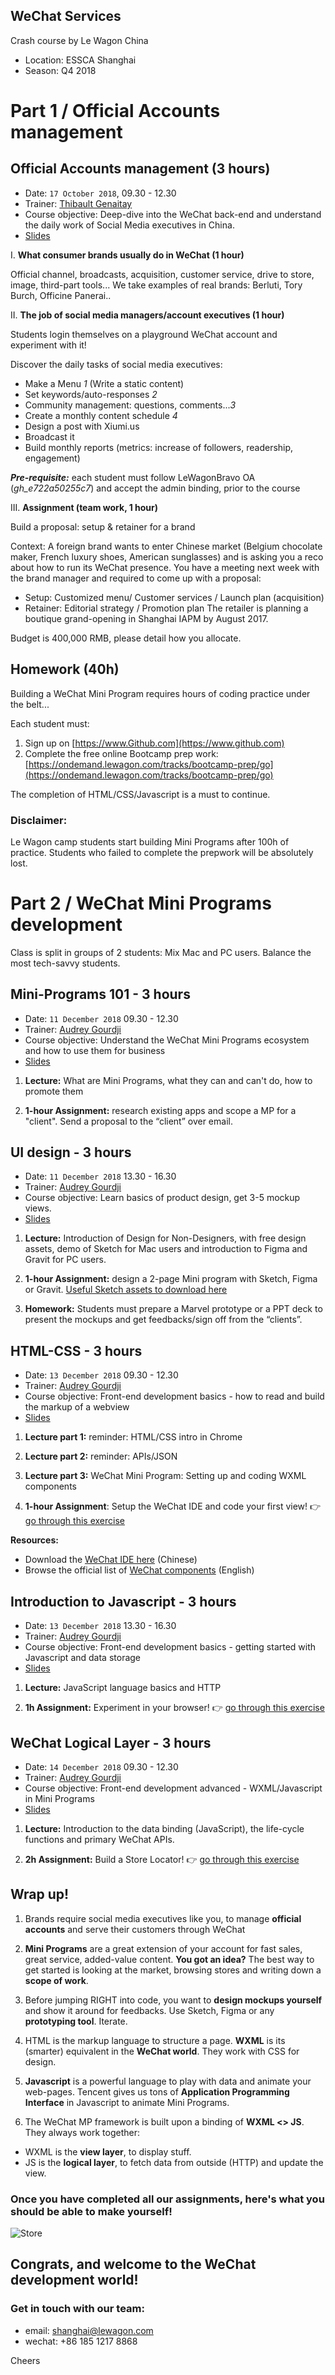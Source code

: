 ## WeChat Services

Crash course by Le Wagon China

- Location: ESSCA Shanghai
- Season: Q4 2018

# Part 1 / Official Accounts management


## Official Accounts management (3 hours)

- Date: `17 October 2018`, 09.30 - 12.30
- Trainer: [Thibault Genaitay](https://github.com/tgenaitay/)
- Course objective: Deep-dive into the WeChat back-end and understand the daily work of Social Media executives in China.
- [Slides](https://github.com/tgenaitay/MBADMB/tree/master/1-Official-Accounts)

I. **What consumer brands usually do in WeChat (1 hour)**

Official channel, broadcasts, acquisition, customer service, drive to store, image, third-part tools... We take examples of real brands: Berluti, Tory Burch, Officine Panerai..

II. **The job of social media managers/account executives (1 hour)**

Students login themselves on a playground WeChat account and experiment with it!

Discover the daily tasks of social media executives:
- Make a Menu *1* (Write a static content)
- Set keywords/auto-responses *2*
- Community management: questions, comments...*3*
- Create a monthly content schedule *4*
- Design a post with Xiumi.us
- Broadcast it
- Build monthly reports (metrics: increase of followers, readership, engagement)

***Pre-requisite:*** each student must follow LeWagonBravo OA (*gh_e722a50255c7*) and accept the admin binding, prior to the course

III. **Assignment (team work, 1 hour)**

Build a proposal: setup & retainer for a brand

Context: A foreign brand wants to enter Chinese market (Belgium chocolate maker, French luxury shoes, American sunglasses) and is asking you a reco about how to run its WeChat presence. You have a meeting next week with the brand manager and required to come up with a proposal:
- Setup: Customized menu/ Customer services / Launch plan (acquisition)
- Retainer: Editorial strategy / Promotion plan
The retailer is planning a boutique grand-opening in Shanghai IAPM by August 2017.

Budget is 400,000 RMB, please detail how you allocate.

## Homework (40h)
Building a WeChat Mini Program requires hours of coding practice under the belt...

Each student must:

1. Sign up on [https://www.Github.com](https://www.github.com)
2. Complete the free online Bootcamp prep work:
[https://ondemand.lewagon.com/tracks/bootcamp-prep/go](https://ondemand.lewagon.com/tracks/bootcamp-prep/go)

The completion of HTML/CSS/Javascript is a must to continue.

### Disclaimer:
Le Wagon camp students start building Mini Programs after 100h of practice. Students who failed to complete the prepwork will be absolutely lost.

# Part 2 / WeChat Mini Programs development


Class is split in groups of 2 students: Mix Mac and PC users. Balance the most tech-savvy students.

## Mini-Programs 101 - 3 hours

- Date: `11 December 2018` 09.30 - 12.30 
- Trainer: [Audrey Gourdji](https://github.com/agourdji)
- Course objective: Understand the WeChat Mini Programs ecosystem and how to use them for business
- [Slides](https://github.com/tgenaitay/MBADMB/tree/master/2-Mini-Programs)

1. **Lecture:** What are Mini Programs, what they can and can't do, how to promote them

2. **1-hour Assignment:** research existing apps and scope a MP for a "client". Send a proposal to the “client” over email.

## UI design - 3 hours

- Date: `11 December 2018` 13.30 - 16.30
- Trainer: [Audrey Gourdji](https://github.com/agourdji)
- Course objective: Learn basics of product design, get 3-5 mockup views.
- [Slides](https://github.com/tgenaitay/MBADMB/tree/master/3-UI-Course)


1. **Lecture:** Introduction of Design for Non-Designers, with free design assets, demo of Sketch for Mac users and introduction to Figma and Gravit for PC users.

2. **1-hour Assignment:** design a 2-page Mini program with Sketch, Figma or Gravit. [Useful Sketch assets to download here](https://github.com/tgenaitay/MBADMB/tree/master/3-UI-Course/Sketch-files)

3. **Homework:** Students must prepare a Marvel prototype or a PPT deck to present the mockups and get feedbacks/sign off from the “clients”.

## HTML-CSS - 3 hours

- Date: `13 December 2018` 09.30 - 12.30 
- Trainer: [Audrey Gourdji](https://github.com/agourdji)
- Course objective: Front-end development basics - how to read and build the markup of a webview
- [Slides](https://github.com/tgenaitay/MBADMB/tree/master/4-HTML)

1. **Lecture part 1:** reminder: HTML/CSS intro in Chrome

2. **Lecture part 2:** reminder: APIs/JSON

3. **Lecture part 3:** WeChat Mini Program: Setting up and coding WXML components

4. **1-hour Assignment**: Setup the WeChat IDE and code your first view! 👉 [go through this exercise](4-HTML)

**Resources:**

- Download the [WeChat IDE here](https://mp.weixin.qq.com/debug/wxadoc/dev/devtools/download.html) (Chinese)
- Browse the official list of [WeChat components](http://open.wechat.com/cgi-bin/newreadtemplate?t=overseas_open/docs/mini-programs/development/component/index#component_index) (English)

## Introduction to Javascript - 3 hours

- Date: `13 December 2018` 13.30 - 16.30 
- Trainer: [Audrey Gourdji](https://github.com/agourdji)
- Course objective: Front-end development basics - getting started with Javascript and data storage
- [Slides](https://github.com/tgenaitay/MBADMB/tree/master/5-Javascript)

1. **Lecture:** JavaScript language basics and HTTP

2. **1h Assignment:** Experiment in your browser! 👉 [go through this exercise](5-Javascript)

## WeChat Logical Layer - 3 hours

- Date: `14 December 2018` 09.30 - 12.30 
- Trainer: [Audrey Gourdji](https://github.com/agourdji)
- Course objective: Front-end development advanced - WXML/Javascript in Mini Programs
- [Slides](https://github.com/tgenaitay/MBADMB/tree/master/6-WeChat-Logical)

1. **Lecture:** Introduction to the data binding (JavaScript), the life-cycle functions and primary WeChat APIs.

2. **2h Assignment:** Build a Store Locator!
👉 [go through this exercise](6-WeChat-Logical)

## Wrap up!

1. Brands require  social media executives like you, to manage **official accounts** and serve their customers through WeChat

2. **Mini Programs** are a great extension of your account for fast sales, great service, added-value content. **You got an idea?** The best way to get started is looking at the market, browsing stores and writing down a **scope of work**.

3. Before jumping RIGHT into code, you want to **design mockups yourself** and show it around for feedbacks. Use Sketch, Figma or any **prototyping tool**. Iterate.

4. HTML is the markup language to structure a page. **WXML** is its (smarter) equivalent in the **WeChat world**. They work with CSS for design.

5. **Javascript** is a powerful language to play with data and animate your web-pages. Tencent gives us tons of **Application Programming Interface** in Javascript to animate Mini Programs.

6. The WeChat MP framework is built upon a binding of **WXML <> JS**. They always work together:

- WXML is the **view layer**, to display stuff.
- JS is the **logical layer**, to fetch data from outside (HTTP) and update the view.


### Once you have completed all our assignments, here's what you should be able to make yourself!

![Store](6-WeChat-Logical/capture.gif)


## Congrats, and welcome to the WeChat development world!

### Get in touch with our team:

- email: shanghai@lewagon.com
- wechat: +86 185 1217 8868

Cheers
